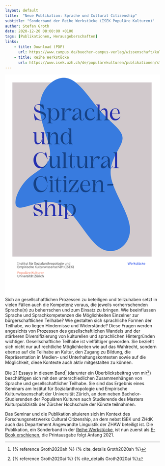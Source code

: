 ```yaml
---
layout: default
title:  "Neue Publikation: Sprache und Cultural Citizenship"
subtitle: "Sonderband der Reihe Werkstücke (ISEK Populäre Kulturen)"
author: Stefan Groth
date: 2020-12-20 08:00:00 +0100
tags: [Publikationen, Herausgeberschaften]
links:
    - title: Download (PDF)
      url: https://www.campus.de/buecher-campus-verlag/wissenschaft/kulturwissenschaften/vernetzt_entgrenzt_prekaer-15632.html
    - title: Reihe Werkstücke
      url: https://www.isek.uzh.ch/de/populärekulturen/publikationen/studpublikationen/werkstuecke.html
---
```

![Cover](/assets/img/cc.png "Cover Cultural Citizenship")
Sich an gesellschaftlichen Prozessen zu beteiligen und teilzuhaben setzt in vielen Fällen auch die Kompetenz voraus, die jeweils vorherrschenden Sprache(n) zu beherrschen und zum Einsatz zu bringen. Wie beeinflussen Sprache und Sprachkompetenzen die Möglichkeiten Einzelner zur bürgerschaftlichen Teilhabe? Wie gestalten sich sprachliche Formen der Teilhabe, wo liegen Hindernisse und Widerstände? Diese Fragen werden angesichts von Prozessen des gesellschaftlichen Wandels und der stärkeren Diversifizierung von kulturellen und sprachlichen Hintergründen wichtiger. Gesellschaftliche Teilhabe ist vielfältiger geworden. Sie bezieht sich nicht nur auf rechtliche Möglichkeiten wie auf das Wahlrecht, sondern ebenso auf die Teilhabe an Kultur, den Zugang zu Bildung, die Repräsentation in Medien- und Unterhaltungskontexten sowie auf die Möglichkeit, diese Kontexte auch aktiv mitgestalten zu können. 

Die 21 Essays in diesem Band[^1] (darunter ein Überblicksbeitrag von mir[^2]) beschäftigen sich mit den unterschiedlichen Zusammenhängen von Sprache und gesellschaftlicher Teilhabe. Sie sind das Ergebnis eines Seminars am Institut für Sozialanthropologie und Empirische Kulturwissenschaft der Universität Zürich, an dem neben Bachelor-Studierenden der Populären Kulturen auch Studierende des Masters Kulturpublizistik der Zürcher Hochschule der Künste teilnahmen.

Das Seminar und die Publikation situieren sich im Kontext des Forschungsnetzwerks Cultural Citizenship, an dem nebst ISEK und ZHdK auch das Departement Angewandte Linguistik der ZHAW beteiligt ist. Die Publikation, ein Sonderband in der [Reihe Werkstücke](https://www.isek.uzh.ch/de/populärekulturen/publikationen/studpublikationen/werkstuecke.html), ist nun zuerst als [E-Book erschienen](link), die Printausgabe folgt Anfang 2021.

[^1]: {% reference Groth2020ah %} {% cite_details Groth2020ah %}
[^2]: {% reference Groth2020ai %} {% cite_details Groth2020ai %}